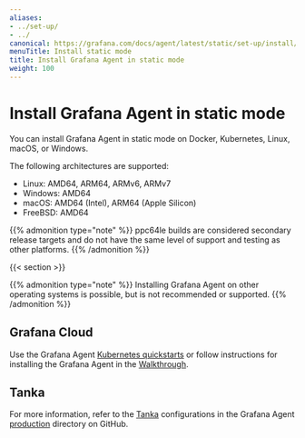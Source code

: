 ```yaml
---
aliases:
- ../set-up/
- ../
canonical: https://grafana.com/docs/agent/latest/static/set-up/install/
menuTitle: Install static mode
title: Install Grafana Agent in static mode
weight: 100
---
```


# Install Grafana Agent in static mode

You can install Grafana Agent in static mode on Docker, Kubernetes, Linux, macOS, or Windows.

The following architectures are supported:

- Linux: AMD64, ARM64, ARMv6, ARMv7
- Windows: AMD64
- macOS: AMD64 (Intel), ARM64 (Apple Silicon)
- FreeBSD: AMD64

{{% admonition type="note" %}}
ppc64le builds are considered secondary release targets and do not have the same level of support and testing as other platforms.
{{% /admonition %}}

{{< section >}}

{{% admonition type="note" %}}
Installing Grafana Agent on other operating systems is possible, but is not recommended or supported.
{{% /admonition %}}

## Grafana Cloud

Use the Grafana Agent [Kubernetes quickstarts](https://grafana.com/docs/grafana-cloud/kubernetes/agent-k8s/) or follow instructions for installing the Grafana Agent in the [Walkthrough](https://grafana.com/docs/grafana-cloud/quickstart/agent_linuxnode/).

## Tanka

For more information, refer to the [Tanka](https://tanka.dev) configurations in the Grafana Agent [production](https://github.com/grafana/agent/tree/main/production/tanka/grafana-agent) directory on GitHub.
